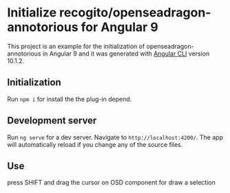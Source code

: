 # Initialize recogito/openseadragon-annotorious for Angular 9

This project is an example for the initialization of openseadragon-annotorious in Angular 9 and it was generated with [Angular CLI](https://github.com/angular/angular-cli) version 10.1.2.

## Initialization

Run `npm i` for install the the plug-in depend.

## Development server

Run `ng serve` for a dev server. Navigate to `http://localhost:4200/`. The app will automatically reload if you change any of the source files.

## Use

press SHIFT and drag the cursor on OSD component for draw a selection
